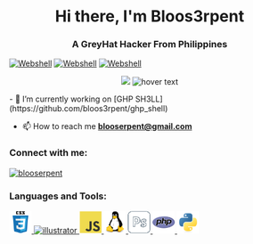 <h1 align="center">Hi there, I'm Bloos3rpent</h1>

<h3 align="center">A GreyHat Hacker From Philippines</h3>

  
[![Webshell](https://img.shields.io/static/v1?label=&message=GrayHat&color=lightgray)]()
[![Webshell](https://img.shields.io/static/v1?label=&message=Defacer&color=red)]()
[![Webshell](https://img.shields.io/static/v1?label=&message=BugHunter&color=green)]()

<p align="center">
  <img src="https://img.shields.io/static/v1?label=&message=BugHunter&color=green">
  <img src="https://i.ibb.co/zxLw7WY/Vanilla-0-3s-267px.gif" width="50%" title="hover text">
</p>
- 🔭 I’m currently working on [GHP SH3LL](https://github.com/bloos3rpent/ghp_shell)

- 📫 How to reach me **blooserpent@gmail.com**

<h3 align="left">Connect with me:</h3>
<p align="left">
<a href="https://twitter.com/blooserpent" target="blank"><img align="center" style="fill:RGB: (29,161,242)" src="https://cdn.jsdelivr.net/npm/simple-icons@3.0.1/icons/twitter.svg" alt="blooserpent" height="30" width="40" /></a>
</p>

<h3 align="left">Languages and Tools:</h3>
<p align="left"> <a href="https://www.w3schools.com/css/" target="_blank"> <img src="https://raw.githubusercontent.com/devicons/devicon/master/icons/css3/css3-original-wordmark.svg" alt="css3" width="40" height="40"/> </a> <a href="https://www.adobe.com/in/products/illustrator.html" target="_blank"> <img src="https://www.vectorlogo.zone/logos/adobe_illustrator/adobe_illustrator-icon.svg" alt="illustrator" width="40" height="40"/> </a> <a href="https://developer.mozilla.org/en-US/docs/Web/JavaScript" target="_blank"> <img src="https://raw.githubusercontent.com/devicons/devicon/master/icons/javascript/javascript-original.svg" alt="javascript" width="40" height="40"/> </a> <a href="https://www.linux.org/" target="_blank"> <img src="https://raw.githubusercontent.com/devicons/devicon/master/icons/linux/linux-original.svg" alt="linux" width="40" height="40"/> </a> <a href="https://www.photoshop.com/en" target="_blank"> <img src="https://raw.githubusercontent.com/devicons/devicon/master/icons/photoshop/photoshop-line.svg" alt="photoshop" width="40" height="40"/> </a> <a href="https://www.php.net" target="_blank"> <img src="https://raw.githubusercontent.com/devicons/devicon/master/icons/php/php-original.svg" alt="php" width="40" height="40"/> </a> <a href="https://www.python.org" target="_blank"> <img src="https://raw.githubusercontent.com/devicons/devicon/master/icons/python/python-original.svg" alt="python" width="40" height="40"/> </a> </p>
